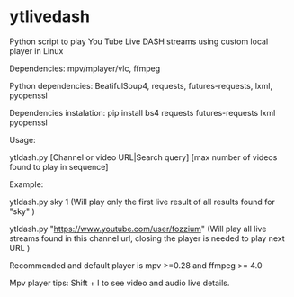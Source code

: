 # ytlivedash
Python script to play You Tube Live DASH streams using custom local player in Linux

Dependencies: mpv/mplayer/vlc, ffmpeg

Python dependencies: BeatifulSoup4, requests, futures-requests, lxml, pyopenssl 

Dependencies instalation: pip install bs4 requests futures-requests lxml  pyopenssl

Usage:

ytldash.py [Channel or video URL|Search query] [max number of videos found to play in sequence]

Example:

ytldash.py sky 1 (Will play only the first live result of all results found for "sky" )

ytldash.py "https://www.youtube.com/user/fozzium" (Will play all live streams found in this channel url, closing the player is needed to play next URL )

Recommended and default player is mpv >=0.28 and ffmpeg >= 4.0

Mpv player tips: Shift + I to see video and audio live details.
